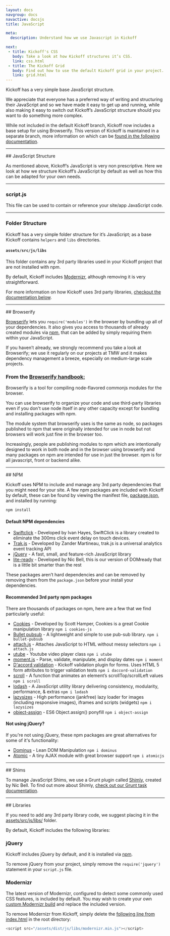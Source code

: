 ```yaml
---
layout: docs
navgroup: docs
navactive: docsjs
title: JavaScript

meta:
  description: Understand how we use Javascript in Kickoff

next:
 - title: Kickoff's CSS
   body: Take a look at how Kickoff structures it’s CSS.
   link: css.html
 - title: The Kickoff Grid
   body: Find out how to use the default Kickoff grid in your project.
   link: grid.html
---
```


Kickoff has a very simple base JavaScript structure.

We appreciate that everyone has a preferred way of writing and structuring their JavaScript and so we have made it easy to get up and running, while also making it easy to switch out Kickoff’s JavaScript structure should you want to do something more complex.

While not included in the default Kickoff branch, Kickoff now includes a base setup for using Browserify.  This version of Kickoff is maintained in a separate branch, more information on which can be [found in the following documentation](#browserify).

<hr class="sectionSplitter">
<a name="structure"></a>
## JavaScript Structure

As mentioned above, Kickoff’s JavaScript is very non prescriptive.  Here we look at how we structure Kickoff’s JavaScript by default as well as how this can be adapted for your own needs.

---
### script.js

This file can be used to contain or reference your site/app JavaScript code.

---
### Folder Structure

Kickoff has a very simple folder structure for it’s JavaScript; as a base Kickoff contains `helpers` and `libs` directories.

#### `assets/src/js/libs`

This folder contains any 3rd party libraries used in your Kickoff project that are not installed with npm.

By default, Kickoff includes [Modernizr](http://modernizr.com/), although removing it is very straightforward.

For more information on how Kickoff uses 3rd party libraries, [checkout the documentation below](#libs).

<hr class="sectionSplitter">
<a name="browserify"></a>
## Browserify

[Browserify](http://browserify.org/) lets you `require('modules')` in the browser by bundling up all of your dependencies. It also gives you access to thousands of already created modules via [npm](https://www.npmjs.org/), that can be added by simply requiring them within your JavaScript.

If you haven’t already, we strongly recommend you take a look at Browserify; we use it regularly on our projects at TMW and it makes dependency management a breeze, especially on medium-large scale projects.

### From the [Browserify handbook:](https://github.com/substack/browserify-handbook)

Browserify is a tool for compiling node-flavored commonjs modules for the browser.

You can use browserify to organize your code and use third-party libraries even if you don't use node itself in any other capacity except for bundling and installing packages with npm.

The module system that browserify uses is the same as node, so packages published to npm that were originally intended for use in node but not browsers will work just fine in the browser too.

Increasingly, people are publishing modules to npm which are intentionally designed to work in both node and in the browser using browserify and many packages on npm are intended for use in just the browser. npm is for all javascript, front or backend alike.

<hr class="sectionSplitter">
<a name="npm"></a>
## NPM

Kickoff uses NPM to include and manage any 3rd party dependencies that you might need for your site. A few npm packages are included with Kickoff by default, these can be found by viewing the manifest file, [package.json](https://github.com/trykickoff/kickoff/blob/master/package.json), and installed by running:

```sh
npm install
```

#### Default NPM dependencies

* [Swiftclick](https://github.com/tmwagency/swiftclick) - Developed by Ivan Hayes, SwiftClick is a library created to eliminate the 300ms click event delay on touch devices.
* [Trak.js](https://github.com/mrmartineau/trak.js) - Developed by Zander Martineau, trak.js is a universal analytics event tracking API
* [jQuery](https://github.com/jquery/jquery/) - A fast, small, and feature-rich JavaScript library
* [lite-ready](https://www.npmjs.com/package/lite-ready) - Developed by Nic Bell, this is our version of DOMready that is a little bit smarter than the rest

These packages aren’t hard dependencies and can be removed by removing them from the `package.json` before your install your dependencies.

#### Recommended 3rd party npm packages

There are thousands of packages on npm, here are a few that we find particularly useful:

* [Cookies](https://github.com/ScottHamper/Cookies/) - Developed by Scott Hamper, Cookies is a great Cookie manipulation library `npm i cookies-js`
* [Bullet pubsub](https://www.npmjs.com/package/bullet-pubsub) - A lightweight and simple to use pub-sub library. `npm i bullet-pubsub`
* [attach.js](https://www.npmjs.com/package/attach.js) - Attaches JavaScript to HTML without messy selectors `npm i attach.js`
* [utube](https://www.npmjs.com/package/utube) - Youtube video player class `npm i utube`
* [moment.js](https://www.npmjs.com/package/moment) - Parse, validate, manipulate, and display dates  `npm i moment`
* [D'accord validation](https://www.npmjs.com/package/daccord-validation) - Kickoff validation plugin for forms. Uses HTML 5 form attributes to trigger validation tests `npm i daccord-validation`
* [scroll](https://www.npmjs.com/package/scroll) - A function that animates an element’s scrollTop/scrollLeft values `npm i scroll`
* [lodash](https://lodash.com/) - A JavaScript utility library delivering consistency, modularity, performance, & extras `npm i lodash`
* [lazysizes](https://www.npmjs.com/package/lazysizes) - High performance (jankfree) lazy loader for images (including responsive images), iframes and scripts (widgets) `npm i lazysizes`
* [object-assign](https://www.npmjs.com/package/object-assign) - ES6 Object.assign() ponyfill `npm i object-assign`

#### Not using jQuery?
If you're not using jQuery, these npm packages are great alternatives for some of it's functionality:

* [Dominus](https://www.npmjs.com/package/dominus) - Lean DOM Manipulation `npm i dominus`
* [Atomic](https://www.npmjs.com/package/atomicjs) - A tiny AJAX module with great browser support `npm i atomicjs`

<hr class="sectionSplitter">
<a name="shims"></a>
## Shims

To manage JavaScript Shims, we use a Grunt plugin called [Shimly](https://github.com/nicbell/Shimly), created by  Nic Bell.  To find out more about Shimly, [check out our Grunt task documentation](grunt.html#task-shimly).

<hr class="sectionSplitter">
<a name="libs"></a>
## Libraries

If you need to add any 3rd party library code, we suggest placing it in the [assets/src/js/libs/](https://github.com/trykickoff/kickoff/tree/master/assets/src/js/libs) folder.

By default, Kickoff includes the following libraries:

### jQuery

Kickoff includes jQuery by default, and it is installed via [npm](#npm).

To remove jQuery from your project, simply remove the `require('jquery')` statement in your `script.js` file.

### Modernizr

The latest version of Modernizr, configured to detect some commonly used CSS features, is included by default. You may wish to create your own [custom Modernizr build](http://www.modernizr.com/download/) and replace the included version.

To remove Modernizr from Kickoff, simply delete the [following line from index.html](https://github.com/trykickoff/kickoff/blob/master/index.html#L26) in the root directory:

```js
<script src="/assets/dist/js/libs/modernizr.min.js"></script>
```
